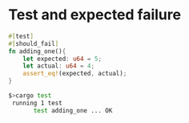 # Test and expected failure

```rust
#[test]
#[should_fail]
fn adding_one(){
    let expected: u64 = 5;
    let actual: u64 = 4;
    assert_eq!(expected, actual);
}
```

```sh
$>cargo test
 running 1 test
       test adding_one ... OK

```
